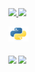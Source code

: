 <div>
  <a href="https://github.com/venysssssssssss">
  <img height="180em" src="https://github-readme-stats.vercel.app/api?username=venysssssssssss&show_icons=true&theme=dracula&include_all_commits=true&count_private=true"/>
  <img height="180em" src="https://github-readme-stats.vercel.app/api/top-langs/?username=venysssssssssss&layout=compact&langs_count=7&theme=dracula"/>
</div>
<div style="display: inline_block"><br>
  <img align="center" alt="Venys-Python" height="30" width="40" src="https://raw.githubusercontent.com/devicons/devicon/master/icons/python/python-original.svg">
</div>
  
  ##
 
<div> 
 
  <a href = "mailto:viniciussport2004@gmail.com"><img src="https://img.shields.io/badge/-Gmail-%23333?style=for-the-badge&logo=gmail&logoColor=white" target="_blank"></a>
  <a href="https://www.linkedin.com/in/vin%C3%ADcius-gon%C3%A7alves-reis-4544a921a?lipi=urn%3Ali%3Apage%3Ad_flagship3_profile_view_base_contact_details%3BeOlF79HGQICtD6MUyPINQQ%3D%3D" target="_blank"><img src="https://img.shields.io/badge/-LinkedIn-%230077B5?style=for-the-badge&logo=linkedin&logoColor=white" target="_blank"></a> 
 
 
</div>



